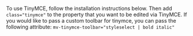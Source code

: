 To use TinyMCE, follow the installation instructions below. Then add `class="tinymce"` to the property that you want to be edited via TinyMCE. If you would like to pass a custom toolbar for tinymce, you can pass the following attribute: `mv-tinymce-toolbar="styleselect | bold italic"`
